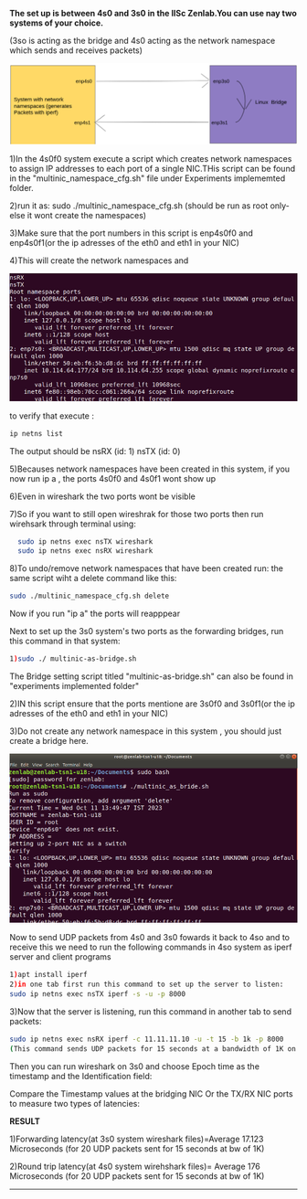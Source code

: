 **The set up is between 4s0 and 3s0 in the IISc Zenlab.You can use nay two systems of your choice.**

(3so is acting as the bridge and  4s0 acting as the network namespace which sends and receives packets)

<img src="Media/LINUXNAMESPACE.png" width="auto">  

1)In the 4s0f0 system execute a script which creates network namespaces to assign IP addresses to each port of a single NIC.THis script can be found in the 
"multinic_namespace_cfg.sh" file under Experiments implememted folder.

2)run it as: sudo ./multinic_namespace_cfg.sh (should be run as root only- else it wont create the namespaces)

3)Make sure that the port numbers in this script is enp4s0f0 and enp4s0f1(or the ip adresses of the eth0 and eth1 in your NIC)

4)This will create the network namespaces and 

<img src="Media/multinicnamesapce.png" width="auto">  

to verify that execute :
```bash
ip netns list
```

The output should be nsRX (id: 1)
                     nsTX (id: 0)

                     
5)Becauses network namespaces have been created in this system, if you now run ip a , the ports 4s0f0 and 4s0f1 wont show up

6)Even in wireshark the two ports wont be visible 

7)So if you want to still open wireshrak for those two ports then run wirehsark through terminal using:
```bash
  sudo ip netns exec nsTX wireshark 
  sudo ip netns exec nsRX wireshark
```

8)To undo/remove network namespaces that have been created run: the same script wiht a delete command like this:
```bash
sudo ./multinic_namespace_cfg.sh delete
```
Now if you run "ip a" the ports will reapppear


Next to set up the 3s0 system's two ports as the forwarding bridges, run this command in that system:
```bash
1)sudo ./ multinic-as-bridge.sh
```

The Bridge setting script titled "multinic-as-bridge.sh" can also be found in "experiments implemented folder"

2)IN this script ensure that the ports mentione are 3s0f0 and 3s0f1(or the ip adresses of the eth0 and eth1 in your NIC)

3)Do not create any network namespace in this system , you should just create a bridge here.

<img src="Media/multinibridge.png" width="auto"> 

Now to send UDP packets from 4s0 and 3s0 fowards it back to 4so and to receive this we need to run the following commands in 4so system
as iperf server and client programs

```bash
1)apt install iperf
2)in one tab first run this command to set up the server to listen:
sudo ip netns exec nsTX iperf -s -u -p 8000

```

3)Now that the server is listening, run this command in another tab to send packets:

```bash
sudo ip netns exec nsRX iperf -c 11.11.11.10 -u -t 15 -b 1k -p 8000
(This command sends UDP packets for 15 seconds at a bandwidth of 1K on port 8000)
```

Then you can run wireshark on 3s0 and choose Epoch time as the timestamp and the Identification field:

Compare the Timestamp values at the bridging NIC Or the TX/RX NIC ports to measure two types of latencies:

**RESULT**

1)Forwarding latency(at 3s0 system wireshark files)=Average 17.123 Microseconds  (for 20 UDP packets sent for 15 seconds at bw of 1K)

2)Round trip latency(at 4s0 system wirehshark files)= Average 176 Microseconds  (for 20 UDP packets sent for 15 seconds at bw of 1K)





-----------------------------------------------------------------------------------------------------------------------------------------
